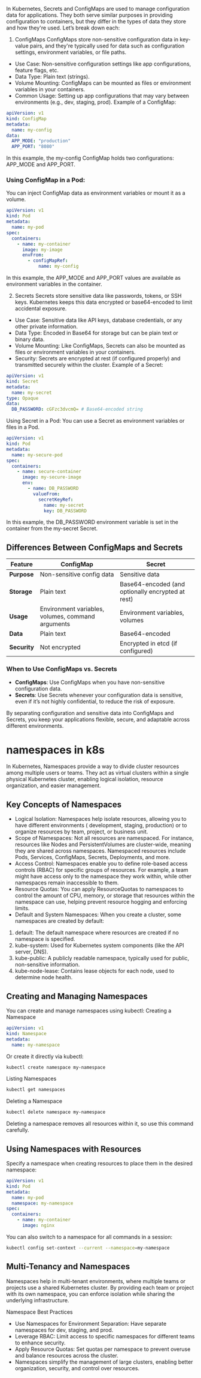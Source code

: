 In Kubernetes, Secrets and ConfigMaps are used to manage configuration data for applications. They both serve similar purposes in providing configuration to containers, but they differ in the types of data they store and how they're used. Let’s break down each:

1. ConfigMaps
   ConfigMaps store non-sensitive configuration data in key-value pairs, and they're typically used for data such as configuration settings, environment variables, or file paths.

- Use Case: Non-sensitive configuration settings like app configurations, feature flags, etc.
- Data Type: Plain text (strings).
- Volume Mounting: ConfigMaps can be mounted as files or environment variables in your containers.
- Common Usage: Setting up app configurations that may vary between environments (e.g., dev, staging, prod).
  Example of a ConfigMap:

```yaml
apiVersion: v1
kind: ConfigMap
metadata:
  name: my-config
data:
  APP_MODE: "production"
  APP_PORT: "8080"
```

In this example, the my-config ConfigMap holds two configurations: APP_MODE and APP_PORT.

### Using ConfigMap in a Pod:

You can inject ConfigMap data as environment variables or mount it as a volume.

```yaml
apiVersion: v1
kind: Pod
metadata:
  name: my-pod
spec:
  containers:
    - name: my-container
      image: my-image
      envFrom:
        - configMapRef:
            name: my-config
```

In this example, the APP_MODE and APP_PORT values are available as environment variables in the container.

2. Secrets
   Secrets store sensitive data like passwords, tokens, or SSH keys. Kubernetes keeps this data encrypted or base64-encoded to limit accidental exposure.

- Use Case: Sensitive data like API keys, database credentials, or any other private information.
- Data Type: Encoded in Base64 for storage but can be plain text or binary data.
- Volume Mounting: Like ConfigMaps, Secrets can also be mounted as files or environment variables in your containers.
- Security: Secrets are encrypted at rest (if configured properly) and transmitted securely within the cluster.
  Example of a Secret:

```yaml
apiVersion: v1
kind: Secret
metadata:
  name: my-secret
type: Opaque
data:
  DB_PASSWORD: cGFzc3dvcmQ= # Base64-encoded string
```

Using Secret in a Pod:
You can use a Secret as environment variables or files in a Pod.

```yaml
apiVersion: v1
kind: Pod
metadata:
  name: my-secure-pod
spec:
  containers:
    - name: secure-container
      image: my-secure-image
      env:
        - name: DB_PASSWORD
          valueFrom:
            secretKeyRef:
              name: my-secret
              key: DB_PASSWORD
```

In this example, the DB_PASSWORD environment variable is set in the container from the my-secret Secret.

## Differences Between ConfigMaps and Secrets

| Feature      | ConfigMap                                         | Secret                                            |
| ------------ | ------------------------------------------------- | ------------------------------------------------- |
| **Purpose**  | Non-sensitive config data                         | Sensitive data                                    |
| **Storage**  | Plain text                                        | Base64-encoded (and optionally encrypted at rest) |
| **Usage**    | Environment variables, volumes, command arguments | Environment variables, volumes                    |
| **Data**     | Plain text                                        | Base64-encoded                                    |
| **Security** | Not encrypted                                     | Encrypted in etcd (if configured)                 |

### When to Use ConfigMaps vs. Secrets

- **ConfigMaps**: Use ConfigMaps when you have non-sensitive configuration data.
- **Secrets**: Use Secrets whenever your configuration data is sensitive, even if it’s not highly confidential, to reduce the risk of exposure.

By separating configuration and sensitive data into ConfigMaps and Secrets, you keep your applications flexible, secure, and adaptable across different environments.

# namespaces in k8s

In Kubernetes, Namespaces provide a way to divide cluster resources among multiple users or teams. They act as virtual clusters within a single physical Kubernetes cluster, enabling logical isolation, resource organization, and easier management.

## Key Concepts of Namespaces

- Logical Isolation:
  Namespaces help isolate resources, allowing you to have different environments ( development, staging, production) or to organize resources by team, project, or business unit.
- Scope of Namespaces:
  Not all resources are namespaced. For instance, resources like Nodes and PersistentVolumes are cluster-wide, meaning they are shared across namespaces.
  Namespaced resources include Pods, Services, ConfigMaps, Secrets, Deployments, and more.
- Access Control:
  Namespaces enable you to define role-based access controls (RBAC) for specific groups of resources. For example, a team might have access only to the namespace they work within, while other namespaces remain inaccessible to them.
- Resource Quotas:
  You can apply ResourceQuotas to namespaces to control the amount of CPU, memory, or storage that resources within the namespace can use, helping prevent resource hogging and enforcing limits.
- Default and System Namespaces:
  When you create a cluster, some namespaces are created by default:

1. default: The default namespace where resources are created if no namespace is specified.
2. kube-system: Used for Kubernetes system components (like the API server, DNS).
3. kube-public: A publicly readable namespace, typically used for public, non-sensitive information.
4. kube-node-lease: Contains lease objects for each node, used to determine node health.

## Creating and Managing Namespaces

You can create and manage namespaces using kubectl:
Creating a Namespace

```yaml
apiVersion: v1
kind: Namespace
metadata:
  name: my-namespace
```

Or create it directly via kubectl:

```bash
kubectl create namespace my-namespace
```

Listing Namespaces

```bash
kubectl get namespaces
```

Deleting a Namespace

```bash
kubectl delete namespace my-namespace
```

Deleting a namespace removes all resources within it, so use this command carefully.

## Using Namespaces with Resources

Specify a namespace when creating resources to place them in the desired namespace:

```yaml
apiVersion: v1
kind: Pod
metadata:
  name: my-pod
  namespace: my-namespace
spec:
  containers:
    - name: my-container
      image: nginx
```

You can also switch to a namespace for all commands in a session:

```bash
kubectl config set-context --current --namespace=my-namespace
```

## Multi-Tenancy and Namespaces

Namespaces help in multi-tenant environments, where multiple teams or projects use a shared Kubernetes cluster. By providing each team or project with its own namespace, you can enforce isolation while sharing the underlying infrastructure.

Namespace Best Practices

- Use Namespaces for Environment Separation: Have separate namespaces for dev, staging, and prod.
- Leverage RBAC: Limit access to specific namespaces for different teams to enhance security.
- Apply Resource Quotas: Set quotas per namespace to prevent overuse and balance resources across the cluster.
- Namespaces simplify the management of large clusters, enabling better organization, security, and control over resources.
